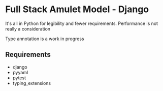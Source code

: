 # Full Stack Amulet Model - Django

It's all in Python for legibility and fewer requirements. Performance is not really a consideration

Type annotation is a work in progress

## Requirements

- django
- pyyaml
- pytest
- typing_extensions
